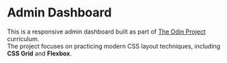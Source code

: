 # Admin Dashboard

This is a responsive admin dashboard built as part of [The Odin Project](https://www.theodinproject.com/) curriculum.  
The project focuses on practicing modern CSS layout techniques, including **CSS Grid** and **Flexbox**.